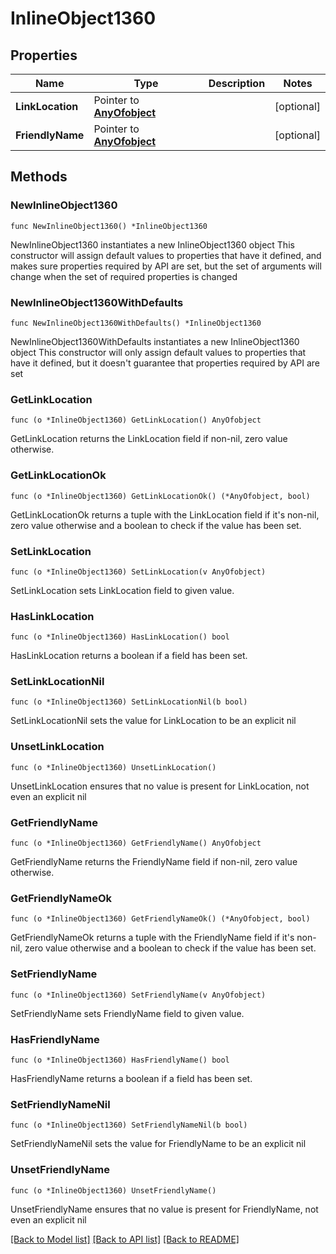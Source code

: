 # InlineObject1360

## Properties

Name | Type | Description | Notes
------------ | ------------- | ------------- | -------------
**LinkLocation** | Pointer to [**AnyOfobject**](anyOf&lt;object&gt;.md) |  | [optional] 
**FriendlyName** | Pointer to [**AnyOfobject**](anyOf&lt;object&gt;.md) |  | [optional] 

## Methods

### NewInlineObject1360

`func NewInlineObject1360() *InlineObject1360`

NewInlineObject1360 instantiates a new InlineObject1360 object
This constructor will assign default values to properties that have it defined,
and makes sure properties required by API are set, but the set of arguments
will change when the set of required properties is changed

### NewInlineObject1360WithDefaults

`func NewInlineObject1360WithDefaults() *InlineObject1360`

NewInlineObject1360WithDefaults instantiates a new InlineObject1360 object
This constructor will only assign default values to properties that have it defined,
but it doesn't guarantee that properties required by API are set

### GetLinkLocation

`func (o *InlineObject1360) GetLinkLocation() AnyOfobject`

GetLinkLocation returns the LinkLocation field if non-nil, zero value otherwise.

### GetLinkLocationOk

`func (o *InlineObject1360) GetLinkLocationOk() (*AnyOfobject, bool)`

GetLinkLocationOk returns a tuple with the LinkLocation field if it's non-nil, zero value otherwise
and a boolean to check if the value has been set.

### SetLinkLocation

`func (o *InlineObject1360) SetLinkLocation(v AnyOfobject)`

SetLinkLocation sets LinkLocation field to given value.

### HasLinkLocation

`func (o *InlineObject1360) HasLinkLocation() bool`

HasLinkLocation returns a boolean if a field has been set.

### SetLinkLocationNil

`func (o *InlineObject1360) SetLinkLocationNil(b bool)`

 SetLinkLocationNil sets the value for LinkLocation to be an explicit nil

### UnsetLinkLocation
`func (o *InlineObject1360) UnsetLinkLocation()`

UnsetLinkLocation ensures that no value is present for LinkLocation, not even an explicit nil
### GetFriendlyName

`func (o *InlineObject1360) GetFriendlyName() AnyOfobject`

GetFriendlyName returns the FriendlyName field if non-nil, zero value otherwise.

### GetFriendlyNameOk

`func (o *InlineObject1360) GetFriendlyNameOk() (*AnyOfobject, bool)`

GetFriendlyNameOk returns a tuple with the FriendlyName field if it's non-nil, zero value otherwise
and a boolean to check if the value has been set.

### SetFriendlyName

`func (o *InlineObject1360) SetFriendlyName(v AnyOfobject)`

SetFriendlyName sets FriendlyName field to given value.

### HasFriendlyName

`func (o *InlineObject1360) HasFriendlyName() bool`

HasFriendlyName returns a boolean if a field has been set.

### SetFriendlyNameNil

`func (o *InlineObject1360) SetFriendlyNameNil(b bool)`

 SetFriendlyNameNil sets the value for FriendlyName to be an explicit nil

### UnsetFriendlyName
`func (o *InlineObject1360) UnsetFriendlyName()`

UnsetFriendlyName ensures that no value is present for FriendlyName, not even an explicit nil

[[Back to Model list]](../README.md#documentation-for-models) [[Back to API list]](../README.md#documentation-for-api-endpoints) [[Back to README]](../README.md)


